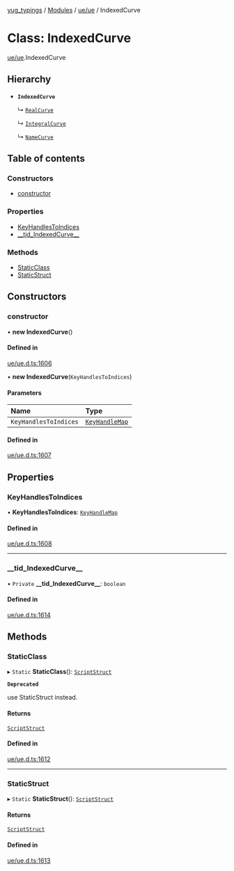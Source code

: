 [yug_typings](../README.md) / [Modules](../modules.md) / [ue/ue](../modules/ue_ue.md) / IndexedCurve

# Class: IndexedCurve

[ue/ue](../modules/ue_ue.md).IndexedCurve

## Hierarchy

- **`IndexedCurve`**

  ↳ [`RealCurve`](ue_ue.RealCurve.md)

  ↳ [`IntegralCurve`](ue_ue.IntegralCurve.md)

  ↳ [`NameCurve`](ue_ue.NameCurve.md)

## Table of contents

### Constructors

- [constructor](ue_ue.IndexedCurve.md#constructor)

### Properties

- [KeyHandlesToIndices](ue_ue.IndexedCurve.md#keyhandlestoindices)
- [\_\_tid\_IndexedCurve\_\_](ue_ue.IndexedCurve.md#__tid_indexedcurve__)

### Methods

- [StaticClass](ue_ue.IndexedCurve.md#staticclass)
- [StaticStruct](ue_ue.IndexedCurve.md#staticstruct)

## Constructors

### constructor

• **new IndexedCurve**()

#### Defined in

[ue/ue.d.ts:1606](https://github.com/YugMetaverse/yug_typings/blob/b7d9b19/ue/ue.d.ts#L1606)

• **new IndexedCurve**(`KeyHandlesToIndices`)

#### Parameters

| Name | Type |
| :------ | :------ |
| `KeyHandlesToIndices` | [`KeyHandleMap`](ue_ue.KeyHandleMap.md) |

#### Defined in

[ue/ue.d.ts:1607](https://github.com/YugMetaverse/yug_typings/blob/b7d9b19/ue/ue.d.ts#L1607)

## Properties

### KeyHandlesToIndices

• **KeyHandlesToIndices**: [`KeyHandleMap`](ue_ue.KeyHandleMap.md)

#### Defined in

[ue/ue.d.ts:1608](https://github.com/YugMetaverse/yug_typings/blob/b7d9b19/ue/ue.d.ts#L1608)

___

### \_\_tid\_IndexedCurve\_\_

• `Private` **\_\_tid\_IndexedCurve\_\_**: `boolean`

#### Defined in

[ue/ue.d.ts:1614](https://github.com/YugMetaverse/yug_typings/blob/b7d9b19/ue/ue.d.ts#L1614)

## Methods

### StaticClass

▸ `Static` **StaticClass**(): [`ScriptStruct`](ue_ue.ScriptStruct.md)

**`Deprecated`**

use StaticStruct instead.

#### Returns

[`ScriptStruct`](ue_ue.ScriptStruct.md)

#### Defined in

[ue/ue.d.ts:1612](https://github.com/YugMetaverse/yug_typings/blob/b7d9b19/ue/ue.d.ts#L1612)

___

### StaticStruct

▸ `Static` **StaticStruct**(): [`ScriptStruct`](ue_ue.ScriptStruct.md)

#### Returns

[`ScriptStruct`](ue_ue.ScriptStruct.md)

#### Defined in

[ue/ue.d.ts:1613](https://github.com/YugMetaverse/yug_typings/blob/b7d9b19/ue/ue.d.ts#L1613)
